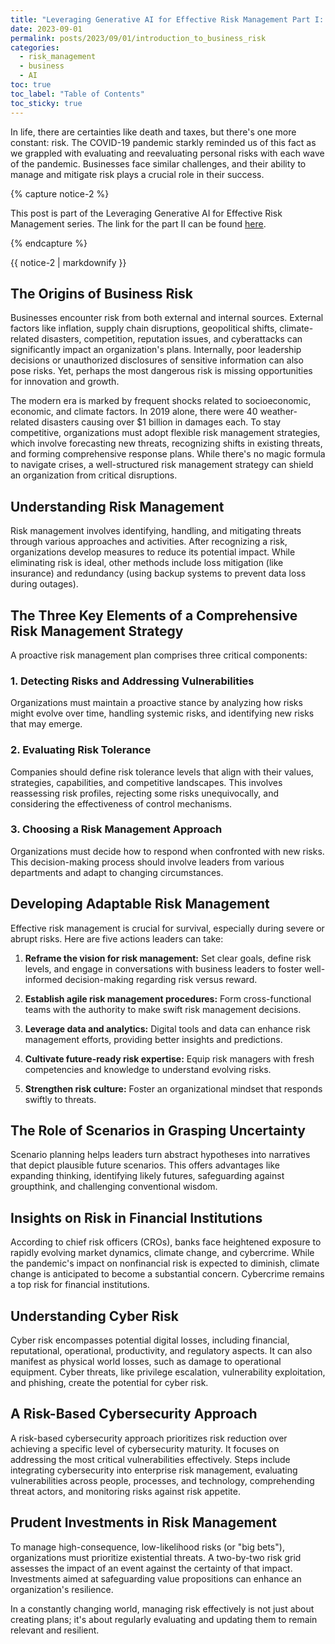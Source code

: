 ```yaml
---
title: "Leveraging Generative AI for Effective Risk Management Part I: Introduction to Business Risk"
date: 2023-09-01
permalink: posts/2023/09/01/introduction_to_business_risk
categories: 
  - risk_management
  - business
  - AI
toc: true
toc_label: "Table of Contents"
toc_sticky: true
---
```


In life, there are certainties like death and taxes, but there's one more constant: risk. The COVID-19 pandemic starkly reminded us of this fact as we grappled with evaluating and reevaluating personal risks with each wave of the pandemic. Businesses face similar challenges, and their ability to manage and mitigate risk plays a crucial role in their success.

{% capture notice-2 %}

This post is part of the Leveraging Generative AI for Effective Risk Management series. 
The link for the part II can be found [here](https://humberto.stein-shiromoto.net/posts/2023/09/26/generative_ai_for_risk_management).

{% endcapture %}

<div class="notice--info">{{ notice-2 | markdownify }}</div>

## The Origins of Business Risk

Businesses encounter risk from both external and internal sources. External factors like inflation, supply chain disruptions, geopolitical shifts, climate-related disasters, competition, reputation issues, and cyberattacks can significantly impact an organization's plans. Internally, poor leadership decisions or unauthorized disclosures of sensitive information can also pose risks. Yet, perhaps the most dangerous risk is missing opportunities for innovation and growth.

The modern era is marked by frequent shocks related to socioeconomic, economic, and climate factors. In 2019 alone, there were 40 weather-related disasters causing over $1 billion in damages each. To stay competitive, organizations must adopt flexible risk management strategies, which involve forecasting new threats, recognizing shifts in existing threats, and forming comprehensive response plans. While there's no magic formula to navigate crises, a well-structured risk management strategy can shield an organization from critical disruptions.

## Understanding Risk Management

Risk management involves identifying, handling, and mitigating threats through various approaches and activities. After recognizing a risk, organizations develop measures to reduce its potential impact. While eliminating risk is ideal, other methods include loss mitigation (like insurance) and redundancy (using backup systems to prevent data loss during outages).

## The Three Key Elements of a Comprehensive Risk Management Strategy

A proactive risk management plan comprises three critical components:

### 1. Detecting Risks and Addressing Vulnerabilities
Organizations must maintain a proactive stance by analyzing how risks might evolve over time, handling systemic risks, and identifying new risks that may emerge.

### 2. Evaluating Risk Tolerance
Companies should define risk tolerance levels that align with their values, strategies, capabilities, and competitive landscapes. This involves reassessing risk profiles, rejecting some risks unequivocally, and considering the effectiveness of control mechanisms.

### 3. Choosing a Risk Management Approach
Organizations must decide how to respond when confronted with new risks. This decision-making process should involve leaders from various departments and adapt to changing circumstances.

## Developing Adaptable Risk Management

Effective risk management is crucial for survival, especially during severe or abrupt risks. Here are five actions leaders can take:

1. **Reframe the vision for risk management:** Set clear goals, define risk levels, and engage in conversations with business leaders to foster well-informed decision-making regarding risk versus reward.

2. **Establish agile risk management procedures:** Form cross-functional teams with the authority to make swift risk management decisions.

3. **Leverage data and analytics:** Digital tools and data can enhance risk management efforts, providing better insights and predictions.

4. **Cultivate future-ready risk expertise:** Equip risk managers with fresh competencies and knowledge to understand evolving risks.

5. **Strengthen risk culture:** Foster an organizational mindset that responds swiftly to threats.

## The Role of Scenarios in Grasping Uncertainty

Scenario planning helps leaders turn abstract hypotheses into narratives that depict plausible future scenarios. This offers advantages like expanding thinking, identifying likely futures, safeguarding against groupthink, and challenging conventional wisdom.

## Insights on Risk in Financial Institutions

According to chief risk officers (CROs), banks face heightened exposure to rapidly evolving market dynamics, climate change, and cybercrime. While the pandemic's impact on nonfinancial risk is expected to diminish, climate change is anticipated to become a substantial concern. Cybercrime remains a top risk for financial institutions.

## Understanding Cyber Risk

Cyber risk encompasses potential digital losses, including financial, reputational, operational, productivity, and regulatory aspects. It can also manifest as physical world losses, such as damage to operational equipment. Cyber threats, like privilege escalation, vulnerability exploitation, and phishing, create the potential for cyber risk.

## A Risk-Based Cybersecurity Approach

A risk-based cybersecurity approach prioritizes risk reduction over achieving a specific level of cybersecurity maturity. It focuses on addressing the most critical vulnerabilities effectively. Steps include integrating cybersecurity into enterprise risk management, evaluating vulnerabilities across people, processes, and technology, comprehending threat actors, and monitoring risks against risk appetite.

## Prudent Investments in Risk Management

To manage high-consequence, low-likelihood risks (or "big bets"), organizations must prioritize existential threats. A two-by-two risk grid assesses the impact of an event against the certainty of that impact. Investments aimed at safeguarding value propositions can enhance an organization's resilience.

In a constantly changing world, managing risk effectively is not just about creating plans; it's about regularly evaluating and updating them to remain relevant and resilient.